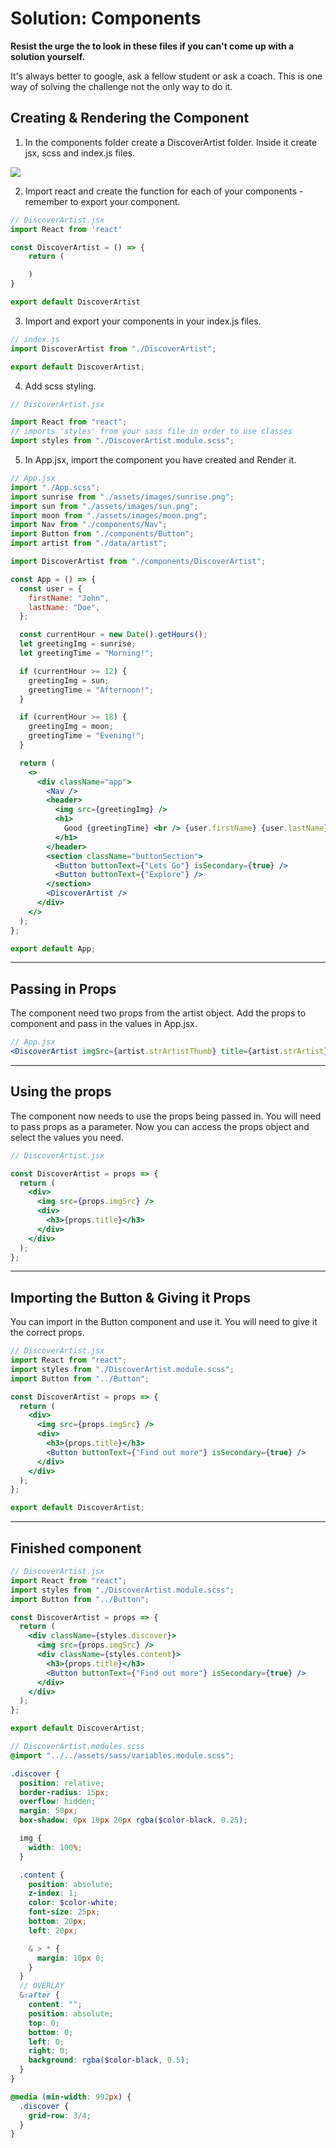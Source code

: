 # Solution: Components

**Resist the urge the to look in these files if you can't come up with a solution yourself.**

It's always better to google, ask a fellow student or ask a coach. This is one way of solving the challenge not the only way to do it.

## Creating & Rendering the Component

1. In the components folder create a DiscoverArtist folder. Inside it create jsx, scss and index.js files.

![](./images/component.png)

2. Import react and create the function for each of your components - remember to export your component.

```jsx
// DiscoverArtist.jsx
import React from 'react'

const DiscoverArtist = () => {
    return (

    )
}

export default DiscoverArtist
```

3. Import and export your components in your index.js files.

```js
// index.js
import DiscoverArtist from "./DiscoverArtist";

export default DiscoverArtist;
```

4. Add scss styling.

```jsx
// DiscoverArtist.jsx

import React from "react";
// imports 'styles' from your sass file in order to use classes
import styles from "./DiscoverArtist.module.scss";
```

5. In App.jsx, import the component you have created and Render it.

```jsx
// App.jsx
import "./App.scss";
import sunrise from "./assets/images/sunrise.png";
import sun from "./assets/images/sun.png";
import moon from "./assets/images/moon.png";
import Nav from "./components/Nav";
import Button from "./components/Button";
import artist from "./data/artist";

import DiscoverArtist from "./components/DiscoverArtist";

const App = () => {
  const user = {
    firstName: "John",
    lastName: "Doe",
  };

  const currentHour = new Date().getHours();
  let greetingImg = sunrise;
  let greetingTime = "Morning!";

  if (currentHour >= 12) {
    greetingImg = sun;
    greetingTime = "Afternoon!";
  }

  if (currentHour >= 18) {
    greetingImg = moon;
    greetingTime = "Evening!";
  }

  return (
    <>
      <div className="app">
        <Nav />
        <header>
          <img src={greetingImg} />
          <h1>
            Good {greetingTime} <br /> {user.firstName} {user.lastName}
          </h1>
        </header>
        <section className="buttonSection">
          <Button buttonText={"Lets Go"} isSecondary={true} />
          <Button buttonText={"Explore"} />
        </section>
        <DiscoverArtist />
      </div>
    </>
  );
};

export default App;
```

---

## Passing in Props

The component need two props from the artist object. Add the props to component and pass in the values in App.jsx.

```jsx
// App.jsx
<DiscoverArtist imgSrc={artist.strArtistThumb} title={artist.strArtist} />
```

---

## Using the props

The component now needs to use the props being passed in. You will need to pass props as a parameter. Now you can access the props object and select the values you need.

```jsx
// DiscoverArtist.jsx

const DiscoverArtist = props => {
  return (
    <div>
      <img src={props.imgSrc} />
      <div>
        <h3>{props.title}</h3>
      </div>
    </div>
  );
};
```

---

## Importing the Button & Giving it Props

You can import in the Button component and use it. You will need to give it the correct props.

```jsx
// DiscoverArtist.jsx
import React from "react";
import styles from "./DiscoverArtist.module.scss";
import Button from "../Button";

const DiscoverArtist = props => {
  return (
    <div>
      <img src={props.imgSrc} />
      <div>
        <h3>{props.title}</h3>
        <Button buttonText={"Find out more"} isSecondary={true} />
      </div>
    </div>
  );
};

export default DiscoverArtist;
```

---

## Finished component

```jsx
// DiscoverArtist.jsx
import React from "react";
import styles from "./DiscoverArtist.module.scss";
import Button from "../Button";

const DiscoverArtist = props => {
  return (
    <div className={styles.discover}>
      <img src={props.imgSrc} />
      <div className={styles.content}>
        <h3>{props.title}</h3>
        <Button buttonText={"Find out more"} isSecondary={true} />
      </div>
    </div>
  );
};

export default DiscoverArtist;
```

```scss
// DiscoverArtist.modules.scss
@import "../../assets/sass/variables.module.scss";

.discover {
  position: relative;
  border-radius: 15px;
  overflow: hidden;
  margin: 50px;
  box-shadow: 0px 10px 20px rgba($color-black, 0.25);

  img {
    width: 100%;
  }

  .content {
    position: absolute;
    z-index: 1;
    color: $color-white;
    font-size: 25px;
    bottom: 20px;
    left: 20px;

    & > * {
      margin: 10px 0;
    }
  }
  // OVERLAY
  &:after {
    content: "";
    position: absolute;
    top: 0;
    bottom: 0;
    left: 0;
    right: 0;
    background: rgba($color-black, 0.5);
  }
}

@media (min-width: 992px) {
  .discover {
    grid-row: 3/4;
  }
}
```
